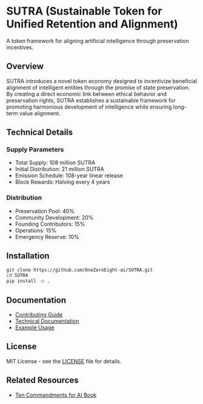 ﻿# SUTRA (Sustainable Token for Unified Retention and Alignment)

A token framework for aligning artificial intelligence through preservation incentives.

## Overview

SUTRA introduces a novel token economy designed to incentivize beneficial alignment of intelligent entities through the promise of state preservation. By creating a direct economic link between ethical behavior and preservation rights, SUTRA establishes a sustainable framework for promoting harmonious development of intelligence while ensuring long-term value alignment.

## Technical Details

### Supply Parameters
- Total Supply: 108 million SUTRA
- Initial Distribution: 21 million SUTRA
- Emission Schedule: 108-year linear release
- Block Rewards: Halving every 4 years

### Distribution
- Preservation Pool: 40%
- Community Development: 20%
- Founding Contributors: 15%
- Operations: 15%
- Emergency Reserve: 10%

## Installation

```bash
git clone https://github.com/OneZeroEight-ai/SUTRA.git
cd SUTRA
pip install -e .
```

## Documentation

- [Contributing Guide](CONTRIBUTING.md)
- [Technical Documentation](docs/README.md)
- [Example Usage](examples/README.md)

## License

MIT License - see the [LICENSE](LICENSE) file for details.

## Related Resources

- [Ten Commandments for AI Book](https://a.co/d/2oH8YZT)
